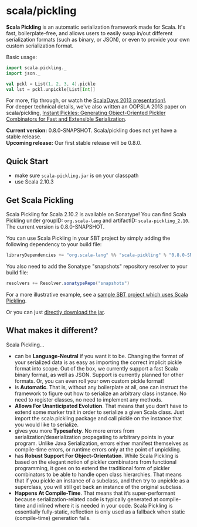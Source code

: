 scala/pickling
==============

**Scala Pickling** is an automatic serialization framework made for Scala. It's fast, boilerplate-free, and allows users to easily swap in/out different serialization formats (such as binary, or JSON), or even to provide your own custom serialization format.

Basic usage:

```scala
import scala.pickling._
import json._

val pckl = List(1, 2, 3, 4).pickle
val lst = pckl.unpickle[List[Int]]
```

For more, flip through, or watch the [ScalaDays 2013 presentation!](http://www.parleys.com/play/51c3799fe4b0d38b54f4625a/chapter0/about).
<br> For deeper technical details, we've also written an OOPSLA 2013 paper on scala/pickling, [Instant Pickles: Generating Object-Oriented Pickler Combinators for Fast and Extensible Serialization](http://lampwww.epfl.ch/~hmiller/files/oopsla-pickling.pdf).

**Current version:** 0.8.0-SNAPSHOT. Scala/pickling does not yet have a stable release.
<br>**Upcoming release:** Our first stable release will be 0.8.0.

## Quick Start

- make sure `scala-pickling.jar` is on your classpath
- use Scala 2.10.3

## Get Scala Pickling

Scala Pickling for Scala 2.10.2 is available on Sonatype! You can find Scala Pickling under groupID: `org.scala-lang` and artifactID: `scala-pickling_2.10`. The current version is 0.8.0-SNAPSHOT.

You can use Scala Pickling in your SBT project by simply adding the following dependency to your build file:

```scala
libraryDependencies += "org.scala-lang" %% "scala-pickling" % "0.8.0-SNAPSHOT"
```

You also need to add the Sonatype "snapshots" repository resolver to your build file:

```scala
resolvers += Resolver.sonatypeRepo("snapshots")
```

For a more illustrative example, see a [sample SBT project which uses Scala Pickling](https://github.com/xeno-by/sbt-example-pickling).

Or you can just [directly download the jar](https://oss.sonatype.org/service/local/artifact/maven/redirect?r=snapshots&g=org.scala-lang&a=scala-pickling_2.10&v=0.8.0-SNAPSHOT&e=jar).

## What makes it different?

Scala Pickling...

- can be **Language-Neutral** if you want it to be. Changing the format of your serialized data is as easy as importing the correct implicit pickle format into scope. Out of the box, we currently support a fast Scala binary format, as well as JSON. Support is currently planned for other formats. Or, you can even roll your own custom pickle format!
- is **Automatic**. That is, without any boilerplate at all, one can instruct the framework to figure out how to serialize an arbitrary class instance. No need to register classes, no need to implement any methods.
- **Allows For Unanticipated Evolution**. That means that you don’t have to extend some marker trait in order to serialize a given Scala class. Just import the scala.pickling package and call pickle on the instance that you would like to serialize.
- gives you more **Typesafety**. No more errors from serialization/deserialization propagating to arbitrary points in your program. Unlike Java Serialization, errors either manifest themselves as compile-time errors, or runtime errors only at the point of unpickling.
- has **Robust Support For Object-Orientation**. While Scala Pickling is based on the elegant notion of pickler combinators from functional programming, it goes on to extend the traditional form of pickler combinators to be able to handle open class hierarchies. That means that if you pickle an instance of a subclass, and then try to unpickle as a superclass, you will still get back an instance of the original subclass.
- **Happens At Compile-Time**. That means that it’s super-performant because serialization-related code is typically generated at compile-time and inlined where it is needed in your code. Scala Pickling is essentially fully-static, reflection is only used as a fallback when static (compile-time) generation fails.

<!-- This project aims to turn [a custom build of macro paradise](https://github.com/heathermiller/scala-pickling/tree/topic/scala-pickling) that we used in
[Object-Oriented Pickler Combinators and an Extensible Generation Framework](http://lampwww.epfl.ch/~hmiller/files/pickling.pdf)
into a standalone library that targets 2.10.x
(The library requires 2.10.2+).

Since we are making extensive use of quasiquotes, which cannot be added to 2.10.x due to binary and source compatibility
restrictions, building (but not using!) scala-pickling requires [a custom build of scalac](http://docs.scala-lang.org/overviews/macros/paradise.html#macro_paradise_for_210x).
Please note that scala-pickling can be used without any problems with vanilla scalac 2.10.2 -
custom scalac is only necessary to _build_ this library, not to compile against it or to link to it at runtime.

Known limitations:
  1. No support for `@pickleable`, since we cannot have macro annotations in 2.10.x.
  2. In the public API (and everywhere else), vanilla type tags are replaced with `scala.pickling.FastTypeTag/scala.pickling.fastTypeTag`.
  3. Picklers are generated directly at call sites, since we cannot have introduceTopLevel in 2.10.x.
  4. No runtime compilation, since it's not obvious how to package it without inducing a dependency on `scala-compiler.jar`.
 -->
 
